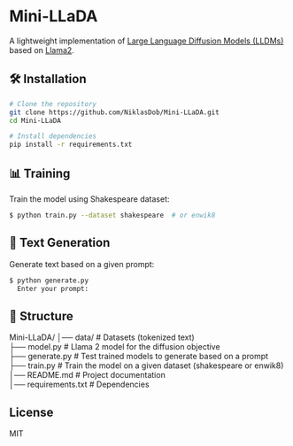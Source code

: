 # Mini-LLaDA

A lightweight implementation of [Large Language Diffusion Models (LLDMs)](https://github.com/ML-GSAI/LLaDA) based on [Llama2](https://github.com/karpathy/llama2.c).

## 🛠 Installation
```bash
# Clone the repository
git clone https://github.com/NiklasDob/Mini-LLaDA.git
cd Mini-LLaDA

# Install dependencies
pip install -r requirements.txt
```
## 📊 Training

Train the model using Shakespeare dataset:
```bash
$ python train.py --dataset shakespeare  # or enwik8
```

## 📝 Text Generation

Generate text based on a given prompt:
```bash
$ python generate.py
  Enter your prompt:
```

## 📂 Structure
Mini-LLaDA/
│── data/                   # Datasets (tokenized text)                      
├── model.py                # Llama 2 model for the diffusion objective  
├── generate.py             # Test trained models to generate based on a prompt  
├── train.py                # Train the model on a given dataset (shakespeare or enwik8)  
│── README.md               # Project documentation  
│── requirements.txt        # Dependencies  

## License
MIT